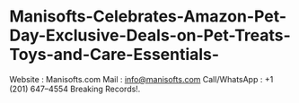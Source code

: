 # Manisofts-Celebrates-Amazon-Pet-Day-Exclusive-Deals-on-Pet-Treats-Toys-and-Care-Essentials-
Website : Manisofts.com  Mail : info@manisofts.com  Call/WhatsApp : +1 (201) 647–4554  Breaking Records!.
